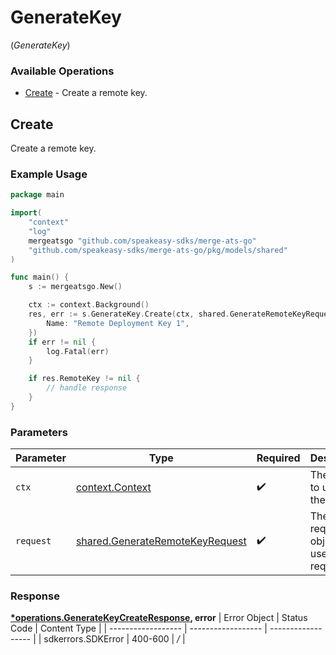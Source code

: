 # GenerateKey
(*GenerateKey*)

### Available Operations

* [Create](#create) - Create a remote key.

## Create

Create a remote key.

### Example Usage

```go
package main

import(
	"context"
	"log"
	mergeatsgo "github.com/speakeasy-sdks/merge-ats-go"
	"github.com/speakeasy-sdks/merge-ats-go/pkg/models/shared"
)

func main() {
    s := mergeatsgo.New()

    ctx := context.Background()
    res, err := s.GenerateKey.Create(ctx, shared.GenerateRemoteKeyRequest{
        Name: "Remote Deployment Key 1",
    })
    if err != nil {
        log.Fatal(err)
    }

    if res.RemoteKey != nil {
        // handle response
    }
}
```

### Parameters

| Parameter                                                                              | Type                                                                                   | Required                                                                               | Description                                                                            |
| -------------------------------------------------------------------------------------- | -------------------------------------------------------------------------------------- | -------------------------------------------------------------------------------------- | -------------------------------------------------------------------------------------- |
| `ctx`                                                                                  | [context.Context](https://pkg.go.dev/context#Context)                                  | :heavy_check_mark:                                                                     | The context to use for the request.                                                    |
| `request`                                                                              | [shared.GenerateRemoteKeyRequest](../../pkg/models/shared/generateremotekeyrequest.md) | :heavy_check_mark:                                                                     | The request object to use for the request.                                             |


### Response

**[*operations.GenerateKeyCreateResponse](../../pkg/models/operations/generatekeycreateresponse.md), error**
| Error Object       | Status Code        | Content Type       |
| ------------------ | ------------------ | ------------------ |
| sdkerrors.SDKError | 400-600            | */*                |
